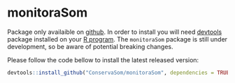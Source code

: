 # monitoraSom

Package only availaible on [github](http://github.com/). In order to install you will need [devtools](https://cran.r-project.org/package=devtools) package installed on your [R program](https://www.r-project.org/). The `monitoraSom` package is still under development, so be aware of potential breaking changes.

Please follow the code bellow to install the latest released version:

```r
devtools::install_github("ConservaSom/monitoraSom", dependencies = TRUE)
```
